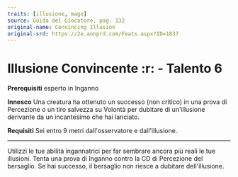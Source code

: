 ```yaml
---
traits: [illusione, mago]
source: Guida del Giocatore, pag. 132
original-name: Convincing Illusion
original-srd: https://2e.aonprd.com/Feats.aspx?ID=1837
---
```


# Illusione Convincente :r: - Talento 6

**Prerequisiti** esperto in Inganno

**Innesco** Una creatura ha ottenuto un successo (non critico) in una prova di
Percezione o un tiro salvezza su Volontà per dubitare di un'illusione derivante
da un incantesimo che hai lanciato.

**Requisiti** Sei entro 9 metri dall'osservatore e dall'illusione.

---

Utilizzi le tue abilità ingannatrici per far sembrare ancora più reali le tue
illusioni. Tenta una prova di Inganno contro la CD di Percezione del bersaglio.
Se hai successo, il bersaglio non riesce a dubitare dell'illusione.
